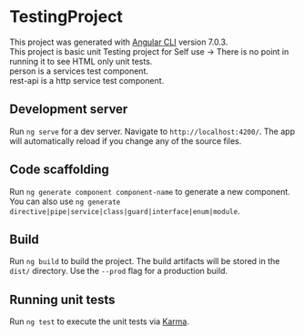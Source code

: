 # TestingProject

This project was generated with [Angular CLI](https://github.com/angular/angular-cli) version 7.0.3.<br>
This project is basic unit Testing project for Self use -> There is no point in running it to see HTML only unit tests.<br>
person is a services test component.<br>
rest-api is a http service test component.<br>

## Development server

Run `ng serve` for a dev server. Navigate to `http://localhost:4200/`. The app will automatically reload if you change any of the source files.

## Code scaffolding

Run `ng generate component component-name` to generate a new component. You can also use `ng generate directive|pipe|service|class|guard|interface|enum|module`.

## Build

Run `ng build` to build the project. The build artifacts will be stored in the `dist/` directory. Use the `--prod` flag for a production build.

## Running unit tests

Run `ng test` to execute the unit tests via [Karma](https://karma-runner.github.io).
